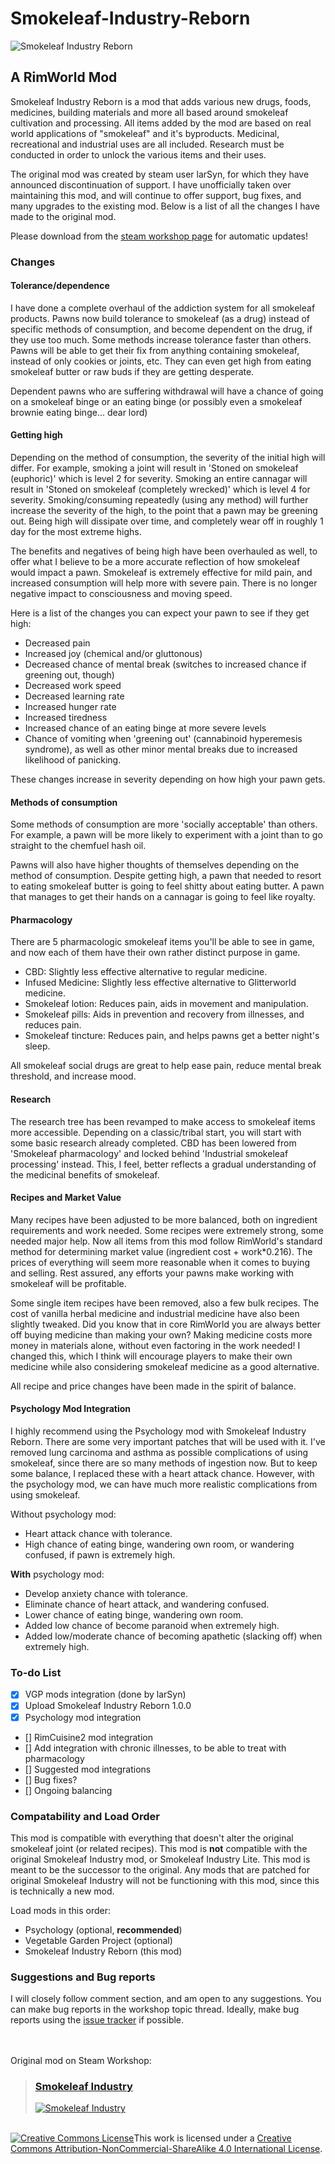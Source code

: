 # Smokeleaf-Industry-Reborn

![Smokeleaf Industry Reborn](./About/Preview.png)

## A RimWorld Mod

Smokeleaf Industry Reborn is a mod that adds various new drugs, foods, medicines, building materials and more all based around smokeleaf cultivation and processing.  All items added by the mod are based on real world applications of "smokeleaf" and it's byproducts.  Medicinal, recreational and industrial uses are all included.  Research must be conducted in order to unlock the various items and their uses.

The original mod was created by steam user larSyn, for which they have announced discontinuation of support. I have unofficially taken over maintaining this mod, and will continue to offer support, bug fixes, and many upgrades to the existing mod.  Below is a list of all the changes I have made to the original mod.

Please download from the [steam workshop page](https://steamcommunity.com/sharedfiles/filedetails/?id=1876387936) for automatic updates!

### Changes

#### Tolerance/dependence

I have done a complete overhaul of the addiction system for all smokeleaf products. Pawns now build tolerance to smokeleaf (as a drug) instead of specific methods of consumption, and become dependent on the drug, if they use too much. Some methods increase tolerance faster than others.  Pawns will be able to get their fix from anything containing smokeleaf, instead of only cookies or joints, etc.  They can even get high from eating smokeleaf butter or raw buds if they are getting desperate.

Dependent pawns who are suffering withdrawal will have a chance of going on a smokeleaf binge or an eating binge (or possibly even a smokeleaf brownie eating binge... dear lord)

#### Getting high

Depending on the method of consumption, the severity of the initial high will differ.  For example, smoking a joint will result in 'Stoned on smokeleaf (euphoric)' which is level 2 for severity.  Smoking an entire cannagar will result in 'Stoned on smokeleaf (completely wrecked)' which is level 4 for severity. Smoking/consuming repeatedly (using any method) will further increase the severity of the high, to the point that a pawn may be greening out.  Being high will dissipate over time, and completely wear off in roughly 1 day for the most extreme highs.

The benefits and negatives of being high have been overhauled as well, to offer what I believe to be a more accurate reflection of how smokeleaf would impact a pawn.  Smokeleaf is extremely effective for mild pain, and increased consumption will help more with severe pain.  There is no longer negative impact to consciousness and moving speed.

Here is a list of the changes you can expect your pawn to see if they get high:

- Decreased pain
- Increased joy (chemical and/or gluttonous)
- Decreased chance of mental break (switches to increased chance if greening out, though)
- Decreased work speed
- Decreased learning rate
- Increased hunger rate
- Increased tiredness
- Increased chance of an eating binge at more severe levels
- Chance of vomiting when 'greening out' (cannabinoid hyperemesis syndrome), as well as other minor mental breaks due to increased likelihood of panicking.

These changes increase in severity depending on how high your pawn gets.

#### Methods of consumption

Some methods of consumption are more 'socially acceptable' than others.  For example, a pawn will be more likely to experiment with a joint than to go straight to the chemfuel hash oil.

Pawns will also have higher thoughts of themselves depending on the method of consumption.  Despite getting high, a pawn that needed to resort to eating smokeleaf butter is going to feel shitty about eating butter.  A pawn that manages to get their hands on a cannagar is going to feel like royalty.

#### Pharmacology

There are 5 pharmacologic smokeleaf items you'll be able to see in game, and now each of them have their own rather distinct purpose in game.

- CBD: Slightly less effective alternative to regular medicine.
- Infused Medicine: Slightly less effective alternative to Glitterworld medicine.
- Smokeleaf lotion: Reduces pain, aids in movement and manipulation.
- Smokeleaf pills: Aids in prevention and recovery from illnesses, and reduces pain.
- Smokeleaf tincture: Reduces pain, and helps pawns get a better night's sleep.

All smokeleaf social drugs are great to help ease pain, reduce mental break threshold, and increase mood.

#### Research

The research tree has been revamped to make access to smokeleaf items more accessible.  Depending on a classic/tribal start, you will start with some basic research already completed.  CBD has been lowered from 'Smokeleaf pharmacology' and locked behind 'Industrial smokeleaf processing' instead. This, I feel, better reflects a gradual understanding of the medicinal benefits of smokeleaf.

#### Recipes and Market Value

Many recipes have been adjusted to be more balanced, both on ingredient requirements and work needed.  Some recipes were extremely strong, some needed major help. Now all items from this mod follow RimWorld's standard method for determining market value (ingredient cost + work*0.216).  The prices of everything will seem more reasonable when it comes to buying and selling. Rest assured, any efforts your pawns make working with smokeleaf will be profitable.

Some single item recipes have been removed, also a few bulk recipes.  The cost of vanilla herbal medicine and industrial medicine have also been slightly tweaked.  Did you know that in core RimWorld you are always better off buying medicine than making your own?  Making medicine costs more money in materials alone, without even factoring in the work needed!  I changed this, which I think will encourage players to make their own medicine while also considering smokeleaf medicine as a good alternative.

All recipe and price changes have been made in the spirit of balance.

#### Psychology Mod Integration

I highly recommend using the Psychology mod with Smokeleaf Industry Reborn.  There are some very important patches that will be used with it.  I've removed lung carcinoma and asthma as possible complications of using smokeleaf, since there are so many methods of ingestion now.  But to keep some balance, I replaced these with a heart attack chance.  However, with the psychology mod, we can have much more realistic complications from using smokeleaf.

Without psychology mod:

- Heart attack chance with tolerance.
- High chance of eating binge, wandering own room, or wandering confused, if pawn is extremely high.

**With** psychology mod:

- Develop anxiety chance with tolerance.
- Eliminate chance of heart attack, and wandering confused.
- Lower chance of eating binge, wandering own room.
- Added low chance of become paranoid when extremely high.
- Added low/moderate chance of becoming apathetic (slacking off) when extremely high.

### To-do List

- [x]   VGP mods integration (done by larSyn)
- [x]   Upload Smokeleaf Industry Reborn 1.0.0
- [x]   Psychology mod integration
- []    RimCuisine2 mod integration
- []    Add integration with chronic illnesses, to be able to treat with pharmacology
- []    Suggested mod integrations
- []    Bug fixes?
- []    Ongoing balancing

### Compatability and Load Order

This mod is compatible with everything that doesn't alter the original smokeleaf joint (or related recipes). This mod is **not** compatible with the original Smokeleaf Industry mod, or Smokeleaf Industry Lite.  This mod is meant to be the successor to the original. Any mods that are patched for original Smokeleaf Industry will not be functioning with this mod, since this is technically a new mod.

Load mods in this order:

- Psychology (optional, **recommended**)
- Vegetable Garden Project (optional)
- Smokeleaf Industry Reborn (this mod)

### Suggestions and Bug reports

I will closely follow comment section, and am open to any suggestions.  You can make bug reports in the workshop topic thread. Ideally, make bug reports using the [issue tracker](https://gitgud.io/Bishop/smokeleaf-industry-reborn/issues/new) if possible.

\
\
Original mod on Steam Workshop:

>### [**Smokeleaf Industry**](https://steamcommunity.com/sharedfiles/filedetails/?id=2018570327)
>
>[![Smokeleaf Industry](./original.png)](https://steamcommunity.com/sharedfiles/filedetails/?id=2018570327)

\
<a rel="license" href="http://creativecommons.org/licenses/by-nc-sa/4.0/"><img alt="Creative Commons License" style="border-width:0" src="https://i.creativecommons.org/l/by-nc-sa/4.0/88x31.png" /></a>This work is licensed under a <a rel="license" href="http://creativecommons.org/licenses/by-nc-sa/4.0/">Creative Commons Attribution-NonCommercial-ShareAlike 4.0 International License</a>.
